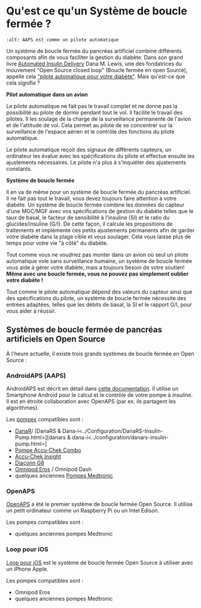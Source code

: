 # Qu'est ce qu'un Système de boucle fermée ?

```{image} ../images/autopilot.png
:alt: AAPS est comme un pilote automatique
```

Un système de boucle fermée du pancréas artificiel combine différents composants afin de vous faciliter la gestion du diabète.
Dans son grand livre [Automated Insulin Delivery](https://www.artificialpancreasbook.com/) Dana M. Lewis, une des fondatrices du mouvement "Open Source closed loop" (Boucle fermée en open Source), appelle cela ["pilote automatique pour votre diabète"](https://www.artificialpancreasbook.com/3.-getting-started-with-your-aps). Mais qu'est-ce que cela signifie ?

**Pilot automatique dans un avion**

Le pilote automatique ne fait pas le travail complet et ne donne pas la possibilité au pilote de dormir pendant tout le vol. Il facilite le travail des pilotes. Il les soulage de la charge de la surveillance permanente de l'avion et de l'attitude de vol. Cela permet au pilote de se concentrer sur la surveillance de l'espace aérien et le contrôle des fonctions du pilote automatique.

Le pilote automatique reçoit des signaux de différents capteurs, un ordinateur les évalue avec les spécifications du pilote et effectue ensuite les ajustements nécessaires. Le pilote n'a plus à s'inquiéter des ajustements constants.

**Système de boucle fermée**

Il en va de même pour un système de boucle fermée du pancréas artificiel. Il ne fait pas tout le travail, vous devez toujours faire attention à votre diabète. Un système de boucle fermée combine les données du capteur d'une MGC/MGF avec vos spécifications de gestion du diabète telles que le taux de basal, le facteur de sensibilité à l'insuline (SI) et le ratio du glucides/insuline (G/I). De cette façon, il calcule les propositions de traitements et implémente ces petits ajustements permanents afin de garder votre diabète dans la plage cible et vous soulager. Cela vous laisse plus de temps pour votre vie "à côté" du diabète.

Tout comme vous ne voudriez pas monter dans un avion où seul un pilote automatique vole sans surveillance humaine, un système de boucle fermée vous aide à gérer votre diabète, mais a toujours besoin de votre soutien! **Même avec une boucle fermée, vous ne pouvez pas simplement oublier votre diabète !**

Tout comme le pilote automatique dépend des valeurs du capteur ainsi que des spécifications du pilote, un système de boucle fermée nécessite des entrées adaptées, telles que les débits de basal, la SI et le rapport G/I, pour vous aider à réussir.

## Systèmes de boucle fermée de pancréas artificiels en Open Source

À l'heure actuelle, il existe trois grands systèmes de boucle fermée en Open Source :

### AndroidAPS (AAPS)

AndroidAPS est décrit en détail dans [cette documentation](./WhatisAndroidAPS.html). Il utilise un Smartphone Android pour le calcul et le contrôle de votre pompe à insuline. Il est en étroite collaboration avec OpenAPS (par ex. ils partagent les algorithmes).

Les [pompes](../Hardware/pumps.md) compatibles sont :

- [DanaR](../Configuration/DanaR-Insulin-Pump.md)/ [DanaRS & Dana-i\<../Configuration/DanaRS-Insulin-Pump.html>][danars & dana-i<../configuration/danars-insulin-pump.html>]
- [Pompe Accu-Chek Combo](../Configuration/Accu-Chek-Combo-Pump.md)
- [Accu-Chek Insight](../Configuration/Accu-Chek-Insight-Pump.md)
- [Diaconn G8](../Configuration/DiaconnG8.md)
- [Omnipod Eros](../Configuration/OmnipodEros.md) / Omnipod Dash
- quelques anciennes [Pompes Medtronic](../Configuration/MedtronicPump.md)

### OpenAPS

[OpenAPS](https://openaps.readthedocs.io) a été le premier système de boucle fermée Open Source. Il utilise un petit ordinateur comme un Raspberry Pi ou un Intel Edison.

Les pompes compatibles sont :

- quelques anciennes pompes Medtronic

### Loop pour iOS

[Loop pour iOS](https://loopkit.github.io/loopdocs/) est le système de boucle fermée Open Source à utiliser avec un iPhone Apple.

Les pompes compatibles sont :

- Omnipod Eros
- quelques anciennes pompes Medtronic
